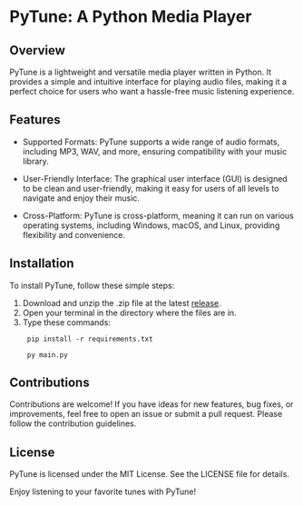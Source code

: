 # PyTune: A Python Media Player
## Overview
PyTune is a lightweight and versatile media player written in Python. It provides a simple and intuitive interface for playing audio files, making it a perfect choice for users who want a hassle-free music listening experience.

## Features
- Supported Formats: PyTune supports a wide range of audio formats, including MP3, WAV, and more, ensuring compatibility with your music library.

- User-Friendly Interface: The graphical user interface (GUI) is designed to be clean and user-friendly, making it easy for users of all levels to navigate and enjoy their music.

- Cross-Platform: PyTune is cross-platform, meaning it can run on various operating systems, including Windows, macOS, and Linux, providing flexibility and convenience.

## Installation
To install PyTune, follow these simple steps:

1. Download and unzip the .zip file at the latest [release](https://www.github.com/TotoCodeFR/PyTune/releases/latest).
2. Open your terminal in the directory where the files are in.
3. Type these commands:
   ```
    pip install -r requirements.txt
   ```
   ```
    py main.py
   ```

## Contributions
Contributions are welcome! If you have ideas for new features, bug fixes, or improvements, feel free to open an issue or submit a pull request. Please follow the contribution guidelines.

## License
PyTune is licensed under the MIT License. See the LICENSE file for details.

Enjoy listening to your favorite tunes with PyTune!
